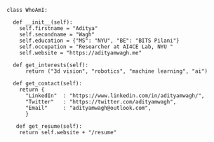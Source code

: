 <!-- ### Hi there 👋

- :boy: **Who am I?** A graduate student at NYU (New York University).
- 💬 **Ask me about:** 3d vision, robotics, machine learning, AI
- 📫 **How to reach me:** [LinkedIn](https://www.linkedin.com/in/adityamwagh/) • [Email](mailto:adityamwagh@outlook.com) • [Twitter](https://twitter.com/adityamwagh)

### WARNING: The next section is for robots only.
 -->
```python3
class WhoAmI:

  def __init__(self):
    self.firstname = "Aditya"
    self.secondname = "Wagh"
    self.education = {"MS": "NYU", "BE": "BITS Pilani"}
    self.occupation = "Researcher at AI4CE Lab, NYU "
    self.website = "https://adityamwagh.me"
    
  def get_interests(self):
      return ("3d vision", "robotics", "machine learning", "ai")
      
  def get_contact(self):
    return {
      "LinkedIn"  : "https://www.linkedin.com/in/adityamwagh/", 
      "Twitter"   : "https://twitter.com/adityamwagh",
      "Email"     : "adityamwagh@outlook.com",
      }
      
   def get_resume(self):
    return self.website + "/resume"
```
